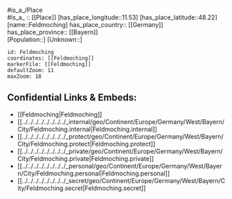 ﻿---
location: [48.22,11.53] 
mapzoom: [7,12] 
mapmarker: city 
type: City
tags:
- geo/City


SpocWebEntityId: 30144
isDeleted: false
confidential: public

---
#is_a_/Place  
#is_a_ :: [[Place]] 
[has_place_longitude::11.53] 
[has_place_latitude::48.22] 
[name::Feldmoching] 
has_place_country:: [[Germany]]  
has_place_province:: [[Bayern]]  
[Population::] 
[Unknown::] 


```leaflet
id: Feldmoching
coordinates: [[Feldmoching]] 
markerFile: [[Feldmoching]] 
defaultZoom: 11 
maxZoom: 18
```


## Confidential Links & Embeds: 
- [[Feldmoching|Feldmoching]]  
- [[../../../../../../../../_internal/geo/Continent/Europe/Germany/West/Bayern/City/Feldmoching.internal|Feldmoching.internal]] 
- [[../../../../../../../../_protect/geo/Continent/Europe/Germany/West/Bayern/City/Feldmoching.protect|Feldmoching.protect]] 
- [[../../../../../../../../_private/geo/Continent/Europe/Germany/West/Bayern/City/Feldmoching.private|Feldmoching.private]] 
- [[../../../../../../../../_personal/geo/Continent/Europe/Germany/West/Bayern/City/Feldmoching.personal|Feldmoching.personal]] 
- [[../../../../../../../../_secret/geo/Continent/Europe/Germany/West/Bayern/City/Feldmoching.secret|Feldmoching.secret]] 
